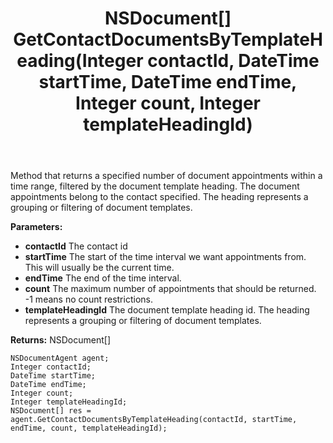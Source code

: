 ﻿---
uid: crmscript_ref_NSDocumentAgent_GetContactDocumentsByTemplateHeading
title: NSDocument[] GetContactDocumentsByTemplateHeading(Integer contactId, DateTime startTime, DateTime endTime, Integer count, Integer templateHeadingId)
intellisense: NSDocumentAgent.GetContactDocumentsByTemplateHeading
keywords: NSDocumentAgent, GetContactDocumentsByTemplateHeading
so.topic: reference
---

Method that returns a specified number of document appointments within a time range, filtered by the document template heading. The document appointments belong to the contact specified. The heading represents a grouping or filtering of document templates.

**Parameters:**
 - **contactId** The contact id
 - **startTime** The start of the time interval we want appointments from. This will usually be the current time.
 - **endTime** The end of the time interval.
 - **count** The maximum number of appointments that should be returned. -1 means no count restrictions.
 - **templateHeadingId** The document template heading id. The heading represents a grouping or filtering of document templates.

**Returns:** NSDocument[]

```crmscript
NSDocumentAgent agent;
Integer contactId;
DateTime startTime;
DateTime endTime;
Integer count;
Integer templateHeadingId;
NSDocument[] res = agent.GetContactDocumentsByTemplateHeading(contactId, startTime, endTime, count, templateHeadingId);
```

